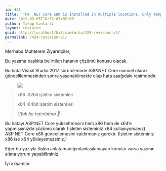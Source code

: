 ```yaml
---
id: 431
title: 'The .NET Core SDK is installed in multiple locations. Only templates from the SDK(s) installed at &#8230; hatasının çözümü'
date: 2019-03-05T18:57:05+02:00
author: Yakup Contarlı
layout: revision
guid: http://localhost/bilisimkurdu/424-revision-v1/
permalink: /424-revision-v1/
---
```

Merhaba Muhterem Ziyaretçiler,

Bu yazıma başlıkta belirtilen hatanın çözümü konusu olacak.

Bu hata Visual Studio 2017 sürümlerinde ASP:NET Core manuel olarak güncelllenmesinden sonra yaşanabilmekte olup hata aşağıdaki resimdedir.

<!--more--><figure class="wp-block-image">

![](https://docs.microsoft.com/tr-tr/aspnet/core/test/troubleshoot/_static/multiplelocations.png?view=aspnetcore-2.2) </figure> 

<blockquote class="wp-block-quote">
  <p>
    x86 :32bit işletim sistemleri
  </p>
  
  <p>
    x64 :64bit işletim sistemleri
  </p>
  
  <cite>Ufak bir hatırlatma 🙂</cite>
</blockquote>

Bu hatayı ASP:NET Core yükseltmesini hem x86 hem de x64&#8217;e yapmışsınızdır çözümü olarak (İşletim sisteminiz x64 kullanıyorsanız) ASP.NET Core x86 güncellemesini kaldırmanız gerekir. (İşletim sisteminiz x86 ise x64 yükleyemezsiniz.)

Eğer bu yazıyla ilişkin anlatamadığım\anlaşılamayan konular varsa yazının altına yorum yapabilirsiniz.  


İyi akşamlar.